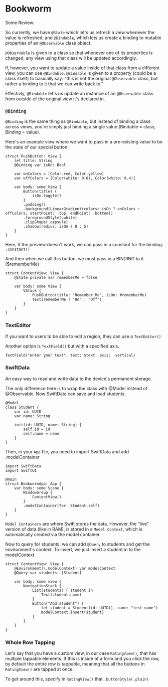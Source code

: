 # Bookworm

Some Review:

So currently, we have `@State` which let's us refresh a view whenever the value is refreshed, and `@Bindable`, which lets us create a binding to mutable properties of an `@Observable` class object.

`@Observable` is given to a class so that whenever one of its properties is changed, any view using that class will be updated accordingly.

If, however, you want to update a value inside of that class from a different view, you can use `@Bindable`. `@Bindable` is given to a property (could be a class itself) to basically say: "this is not the original `@Observable` class, but rather a binding to it that we can write back to."

Effectivly, `@Bindable` let's us update an instance of an `@Observable` class from outside of the original view it's declared in.

### `@Binding`

`@Binding` is the same thing as `@Bindable`, but instead of binding a class across views, you're simply just binding a single value (Bindable = class, Binding = value).

Here's an example view where we want to pass in a pre-existing value to be the state of our special button:

    struct PushButton: View {
        let title: String
        @Binding var isOn: Bool

        var onColors = [Color.red, Color.yellow]
        var offColors = [Color(white: 0.6), Color(white: 0.4)]

        var body: some View {
            Button(title) {
                isOn.toggle()
            }
            .padding()
            .background(LinearGradient(colors: isOn ? onColors : offColors, startPoint: .top, endPoint: .bottom))
            .foregroundStyle(.white)
            .clipShape(.capsule)
            .shadow(radius: isOn ? 0 : 5)
        }
    }

Here, if the preview doesn't work, we can pass in a constant for the binding: `.constant()`

And then when we call this button, we must pass in a BINDING to it ($rememberMe)

    struct ContentView: View {
        @State private var rememberMe = false

        var body: some View {
            VStack {
                PushButton(title: "Remember Me", isOn: #rememberMe)
                Text(rememberMe ? "On" : "Off")
            }
        }
    }


### TextEditor

If you want to users to be able to edit a region, they can use a `TextEditor()`

Another option is `TextField()` but with a specified axis.

    TextField("enter your text", text: $text, axis: .vertical)

### SwiftData

An easy way to read and write data to the device's permanent storage.

The only difference here is to wrap the class with @Model instead of @Observable. Now SwiftData can save and load students.

    @Model
    class Student {
        var id: UUID
        var name: String

        init(id: UUID, name: String) {
            self.id = id
            self.name = name
        }
    }

Then, in your `App` file, you need to import SwiftData and add .modelContainer

    import SwiftData
    import SwiftUI

    @main
    struct BookwormApp: App {
        var body: some Scene {
            WindowGroup {
                ContentView()
            }
            .modelContainer(for: Student.self)
        }
    }

`Model Containers` are where Swift stores the data. However, the "live" version of data (like in RAM), is stored in a `Model Context`, which is automatically created via the model container.

Now to query for students, we can add `@Query` to students and get the environment's context. To insert, we just insert a student in to the modelContext. 

    struct ContentView: View {
        @Environment(\.modelContext) var modelContext
        @Query var students: [Student]

        var body: some view {
            NavigationStack {
                List(students) { student in 
                    Text(student.name)
                }
                Button("Add student") {
                    let student = Student(id: UUID(), name: "test name")
                    modelContext.insert(student)
                }
            }
        }
    }

### Whole Row Tapping

Let's say that you have a custom view, in our case `RatingView()`, that has multiple tappable elements. If this is inside of a form and you click the row, by default the entire row is tappable, meaning that all the buttons in `RatingView()` are tapped at once.

To get around this, specify in `RatingView()` that `.buttonStyle(.plain)`